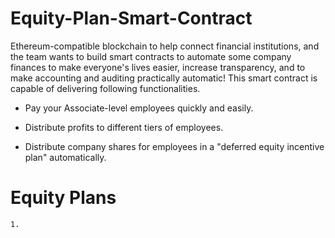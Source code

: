 # Equity-Plan-Smart-Contract

Ethereum-compatible blockchain to help connect financial institutions, and the team wants to build smart contracts to automate some company finances to make everyone's lives easier, increase transparency, and to make accounting and auditing practically automatic! This smart contract is capable of delivering following functionalities.

- Pay your Associate-level employees quickly and easily.

- Distribute profits to different tiers of employees.

- Distribute company shares for employees in a "deferred equity incentive plan" automatically.

# Equity Plans

    1.
